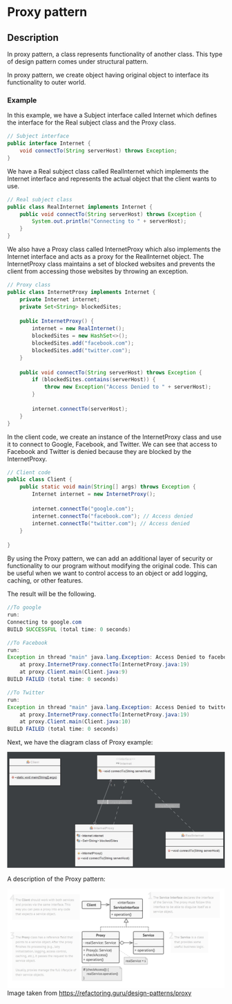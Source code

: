# Proxy pattern

## Description

In proxy pattern, a class represents functionality of another class. This type of design pattern comes under structural pattern.

In proxy pattern, we create object having original object to interface its functionality to outer world.

### Example

In this example, we have a Subject interface called Internet which defines the interface for the Real subject class and the Proxy class.

```Java
// Subject interface
public interface Internet {
    void connectTo(String serverHost) throws Exception;
}
```

We have a Real subject class called RealInternet which implements the Internet interface and represents the actual object that the client wants to use.

```Java
// Real subject class
public class RealInternet implements Internet {
    public void connectTo(String serverHost) throws Exception {
        System.out.println("Connecting to " + serverHost);
    }
}
```

We also have a Proxy class called InternetProxy which also implements the Internet interface and acts as a proxy for the RealInternet object. The InternetProxy class maintains a set of blocked websites and prevents the client from accessing those websites by throwing an exception.

```Java
// Proxy class
public class InternetProxy implements Internet {
    private Internet internet;
    private Set<String> blockedSites;

    public InternetProxy() {
        internet = new RealInternet();
        blockedSites = new HashSet<>();
        blockedSites.add("facebook.com");
        blockedSites.add("twitter.com");
    }

    public void connectTo(String serverHost) throws Exception {
        if (blockedSites.contains(serverHost)) {
            throw new Exception("Access Denied to " + serverHost);
        }

        internet.connectTo(serverHost);
    }
}
```

In the client code, we create an instance of the InternetProxy class and use it to connect to Google, Facebook, and Twitter. We can see that access to Facebook and Twitter is denied because they are blocked by the InternetProxy.

```Java
// Client code
public class Client {
    public static void main(String[] args) throws Exception {
        Internet internet = new InternetProxy();

        internet.connectTo("google.com");
        internet.connectTo("facebook.com"); // Access denied
        internet.connectTo("twitter.com"); // Access denied
    }
    
}
```

By using the Proxy pattern, we can add an additional layer of security or functionality to our program without modifying the original code. This can be useful when we want to control access to an object or add logging, caching, or other features.

The result will be the following.

```Java
//To google
run:
Connecting to google.com
BUILD SUCCESSFUL (total time: 0 seconds)
```

```Java
//To Facebook
run:
Exception in thread "main" java.lang.Exception: Access Denied to facebook.com
	at proxy.InternetProxy.connectTo(InternetProxy.java:19)
	at proxy.Client.main(Client.java:9)
BUILD FAILED (total time: 0 seconds)
```

```Java
//To Twitter
run:
Exception in thread "main" java.lang.Exception: Access Denied to twitter.com
	at proxy.InternetProxy.connectTo(InternetProxy.java:19)
	at proxy.Client.main(Client.java:10)
BUILD FAILED (total time: 0 seconds)
```

Next, we have the diagram class of Proxy example:

![Proxy](Diagrams/Proxy.jpg)

A description of the Proxy pattern:

![Proxy](Diagrams/ProxyDescription.jpg)
Image taken from https://refactoring.guru/design-patterns/proxy